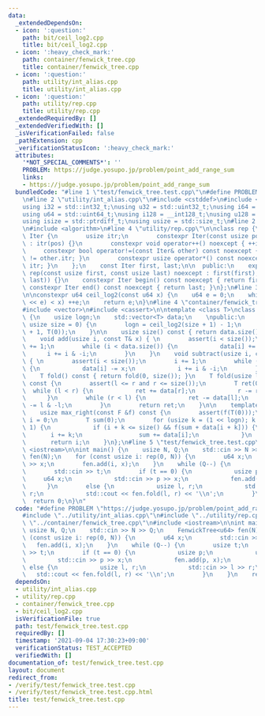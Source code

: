 ```yaml
---
data:
  _extendedDependsOn:
  - icon: ':question:'
    path: bit/ceil_log2.cpp
    title: bit/ceil_log2.cpp
  - icon: ':heavy_check_mark:'
    path: container/fenwick_tree.cpp
    title: container/fenwick_tree.cpp
  - icon: ':question:'
    path: utility/int_alias.cpp
    title: utility/int_alias.cpp
  - icon: ':question:'
    path: utility/rep.cpp
    title: utility/rep.cpp
  _extendedRequiredBy: []
  _extendedVerifiedWith: []
  _isVerificationFailed: false
  _pathExtension: cpp
  _verificationStatusIcon: ':heavy_check_mark:'
  attributes:
    '*NOT_SPECIAL_COMMENTS*': ''
    PROBLEM: https://judge.yosupo.jp/problem/point_add_range_sum
    links:
    - https://judge.yosupo.jp/problem/point_add_range_sum
  bundledCode: "#line 1 \"test/fenwick_tree.test.cpp\"\n#define PROBLEM \"https://judge.yosupo.jp/problem/point_add_range_sum\"\
    \n#line 2 \"utility/int_alias.cpp\"\n#include <cstddef>\n#include <cstdint>\n\n\
    using i32 = std::int32_t;\nusing u32 = std::uint32_t;\nusing i64 = std::int64_t;\n\
    using u64 = std::uint64_t;\nusing i128 = __int128_t;\nusing u128 = __uint128_t;\n\
    using isize = std::ptrdiff_t;\nusing usize = std::size_t;\n#line 2 \"utility/rep.cpp\"\
    \n#include <algorithm>\n#line 4 \"utility/rep.cpp\"\n\nclass rep {\n    struct\
    \ Iter {\n        usize itr;\n        constexpr Iter(const usize pos) noexcept\
    \ : itr(pos) {}\n        constexpr void operator++() noexcept { ++itr; }\n   \
    \     constexpr bool operator!=(const Iter& other) const noexcept { return itr\
    \ != other.itr; }\n        constexpr usize operator*() const noexcept { return\
    \ itr; }\n    };\n    const Iter first, last;\n\n  public:\n    explicit constexpr\
    \ rep(const usize first, const usize last) noexcept : first(first), last(std::max(first,\
    \ last)) {}\n    constexpr Iter begin() const noexcept { return first; }\n   \
    \ constexpr Iter end() const noexcept { return last; }\n};\n#line 3 \"bit/ceil_log2.cpp\"\
    \n\nconstexpr u64 ceil_log2(const u64 x) {\n    u64 e = 0;\n    while (((u64)1\
    \ << e) < x) ++e;\n    return e;\n}\n#line 4 \"container/fenwick_tree.cpp\"\n\
    #include <vector>\n#include <cassert>\n\ntemplate <class T>\nclass FenwickTree\
    \ {\n    usize logn;\n    std::vector<T> data;\n    \npublic:\n    explicit FenwickTree(const\
    \ usize size = 0) {\n        logn = ceil_log2(size + 1) - 1;\n        data = std::vector<T>(size\
    \ + 1, T(0));\n    }\n\n    usize size() const { return data.size() - 1; }\n\n\
    \    void add(usize i, const T& x) { \n        assert(i < size());\n        i\
    \ += 1;\n        while (i < data.size()) {\n            data[i] += x;\n      \
    \      i += i & -i;\n        }\n    }\n    void subtract(usize i, const T& x)\
    \ { \n        assert(i < size());\n        i += 1;\n        while (i < data.size())\
    \ {\n            data[i] -= x;\n            i += i & -i;\n        }\n    }\n\n\
    \    T fold() const { return fold(0, size()); }\n    T fold(usize l, usize r)\
    \ const {\n        assert(l <= r and r <= size());\n        T ret(0);\n      \
    \  while (l < r) {\n            ret += data[r];\n            r -= r & -r;\n  \
    \      }\n        while (r < l) {\n            ret -= data[l];\n            l\
    \ -= l & -l;\n        }\n        return ret;\n    }\n\n    template <class F>\n\
    \    usize max_right(const F &f) const {\n        assert(f(T(0)));\n        usize\
    \ i = 0;\n        T sum(0);\n        for (usize k = (1 << logn); k > 0; k >>=\
    \ 1) {\n            if (i + k <= size() && f(sum + data[i + k])) {\n         \
    \       i += k;\n                sum += data[i];\n            }\n        }\n \
    \       return i;\n    }\n};\n#line 5 \"test/fenwick_tree.test.cpp\"\n#include\
    \ <iostream>\n\nint main() {\n    usize N, Q;\n    std::cin >> N >> Q;\n    FenwickTree<u64>\
    \ fen(N);\n    for (const usize i: rep(0, N)) {\n        u64 x;\n        std::cin\
    \ >> x;\n        fen.add(i, x);\n    }\n    while (Q--) {\n        usize t;\n\
    \        std::cin >> t;\n        if (t == 0) {\n            usize p;\n       \
    \     u64 x;\n            std::cin >> p >> x;\n            fen.add(p, x);\n  \
    \      }\n        else {\n            usize l, r;\n            std::cin >> l >>\
    \ r;\n            std::cout << fen.fold(l, r) << '\\n';\n        }\n    }\n  \
    \  return 0;\n}\n"
  code: "#define PROBLEM \"https://judge.yosupo.jp/problem/point_add_range_sum\"\n\
    #include \"../utility/int_alias.cpp\"\n#include \"../utility/rep.cpp\"\n#include\
    \ \"../container/fenwick_tree.cpp\"\n#include <iostream>\n\nint main() {\n   \
    \ usize N, Q;\n    std::cin >> N >> Q;\n    FenwickTree<u64> fen(N);\n    for\
    \ (const usize i: rep(0, N)) {\n        u64 x;\n        std::cin >> x;\n     \
    \   fen.add(i, x);\n    }\n    while (Q--) {\n        usize t;\n        std::cin\
    \ >> t;\n        if (t == 0) {\n            usize p;\n            u64 x;\n   \
    \         std::cin >> p >> x;\n            fen.add(p, x);\n        }\n       \
    \ else {\n            usize l, r;\n            std::cin >> l >> r;\n         \
    \   std::cout << fen.fold(l, r) << '\\n';\n        }\n    }\n    return 0;\n}"
  dependsOn:
  - utility/int_alias.cpp
  - utility/rep.cpp
  - container/fenwick_tree.cpp
  - bit/ceil_log2.cpp
  isVerificationFile: true
  path: test/fenwick_tree.test.cpp
  requiredBy: []
  timestamp: '2021-09-04 17:30:23+09:00'
  verificationStatus: TEST_ACCEPTED
  verifiedWith: []
documentation_of: test/fenwick_tree.test.cpp
layout: document
redirect_from:
- /verify/test/fenwick_tree.test.cpp
- /verify/test/fenwick_tree.test.cpp.html
title: test/fenwick_tree.test.cpp
---
```

